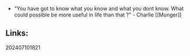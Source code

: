 - "You have got to know what you know and what you dont know. What could possible be more useful in life than that ?"  -  Charlie [[Munger]]


## Links: 



202407101821
